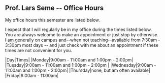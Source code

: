 Prof. Lars Seme -- Office Hours
---------------------------------------

My office hours this semester are listed below.

I expect that I will regularly be in my office during the times listed below. You are always welcome to make an appointment or just stop by otherwise. I am generally on campus and--when not teaching--available from 7:30am - 3:30pm most days -- and just check with me about an appointment if these times are not convenient for you.

|Day|Times|
|Monday|9:00am - 11:00am and 1:00pm - 2:00pm|
|Tuesday|9:00am - 11:00am and 1:00pm - 2:00pm |
|Wednesday|9:00am - 11:00am and 1:00pm - 2:00pm|
|Thursday|none, but am often available|
|Friday|9:00am - 11:00am|
